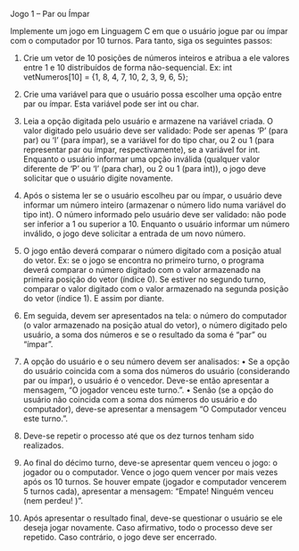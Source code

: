 Jogo 1 – Par ou Ímpar

Implemente um jogo em Linguagem C em que o usuário jogue par ou ímpar com o computador por 10
turnos. Para tanto, siga os seguintes passos:

1. Crie um vetor de 10 posições de números inteiros e atribua a ele valores entre 1 e 10 distribuídos de
forma não-sequencial. Ex: int vetNumeros[10] = {1, 8, 4, 7, 10, 2, 3, 9, 6, 5};

2. Crie uma variável para que o usuário possa escolher uma opção entre par ou ímpar. Esta variável pode ser
int ou char.

3. Leia a opção digitada pelo usuário e armazene na variável criada. O valor digitado pelo usuário deve ser
validado: Pode ser apenas ‘P’ (para par) ou ‘I’ (para ímpar), se a variável for do tipo char, ou 2 ou 1 (para
representar par ou ímpar, respectivamente), se a variável for int. Enquanto o usuário informar uma opção
inválida (qualquer valor diferente de ‘P’ ou ‘I’ (para char), ou 2 ou 1 (para int)), o jogo deve solicitar que o
usuário digite novamente.

4. Após o sistema ler se o usuário escolheu par ou ímpar, o usuário deve informar um número inteiro
(armazenar o número lido numa variável do tipo int).
O número informado pelo usuário deve ser validado: não pode ser inferior a 1 ou superior a 10. Enquanto
o usuário informar um número inválido, o jogo deve solicitar a entrada de um novo número.

5. O jogo então deverá comparar o número digitado com a posição atual do vetor. Ex: se o jogo se encontra
no primeiro turno, o programa deverá comparar o número digitado com o valor armazenado na primeira
posição do vetor (índice 0). Se estiver no segundo turno, comparar o valor digitado com o valor
armazenado na segunda posição do vetor (índice 1). E assim por diante.

6. Em seguida, devem ser apresentados na tela: o número do computador (o valor armazenado na posição
atual do vetor), o número digitado pelo usuário, a soma dos números e se o resultado da soma é “par” ou
“ímpar”.

7. A opção do usuário e o seu número devem ser analisados:
• Se a opção do usuário coincida com a soma dos números do usuário (considerando par ou ímpar), o
usuário é o vencedor. Deve-se então apresentar a mensagem, “O jogador venceu este turno.”.
• Senão (se a opção do usuário não coincida com a soma dos números do usuário e do computador),
deve-se apresentar a mensagem “O Computador venceu este turno.”.

8. Deve-se repetir o processo até que os dez turnos tenham sido realizados.

9. Ao final do décimo turno, deve-se apresentar quem venceu o jogo: o jogador ou o computador. Vence o
jogo quem vencer por mais vezes após os 10 turnos. Se houver empate (jogador e computador vencerem
5 turnos cada), apresentar a mensagem: “Empate! Ninguém venceu (nem perdeu! )”.

10. Após apresentar o resultado final, deve-se questionar o usuário se ele deseja jogar novamente. Caso
afirmativo, todo o processo deve ser repetido. Caso contrário, o jogo deve ser encerrado.
